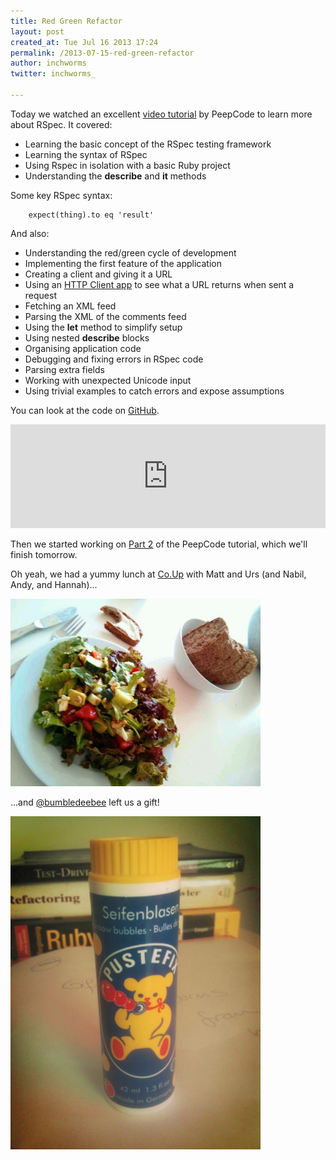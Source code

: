 ```yaml
---
title: Red Green Refactor
layout: post
created_at: Tue Jul 16 2013 17:24
permalink: /2013-07-15-red-green-refactor
author: inchworms
twitter: inchworms_

---
```


Today we watched an excellent [video tutorial](https://peepcode.com/products/rspec-i) by PeepCode to learn more about RSpec. It covered:
		
+ Learning the basic concept of the RSpec testing framework
+ Learning the syntax of RSpec
+ Using Rspec in isolation with a basic Ruby project
+ Understanding the **describe** and **it** methods

Some key RSpec syntax:

		expect(thing).to eq 'result'	

And also:	

- Understanding the red/green cycle of development
- Implementing the first feature of the application
- Creating a client and giving it a URL
- Using an [HTTP Client app](https://plus.google.com/104025798250320128549/posts) to see what a URL returns when sent a request
- Fetching an XML feed
- Parsing the XML of the comments feed
- Using the **let** method to simplify setup
- Using nested **describe** blocks
- Organising application code
- Debugging and fixing errors in RSpec code
- Parsing extra fields
- Working with unexpected Unicode input
- Using trivial examples to catch errors and expose assumptions

You can look at the code on [GitHub](https://github.com/inchworms/tutorial_commentsdashboard).

<iframe width="100%" height="166" scrolling="no" frameborder="no" src="https://w.soundcloud.com/player/?url=http%3A%2F%2Fapi.soundcloud.com%2Ftracks%2F101281977&amp;color=ff6600&amp;auto_play=false&amp;show_artwork=false"></iframe>

Then we started working on [Part 2](https://peepcode.com/products/rspec-ii) of the PeepCode tutorial, which we'll finish tomorrow.

Oh yeah, we had a yummy lunch at [Co.Up](http:co-up.de) with Matt and Urs (and Nabil, Andy, and Hannah)...

<img src ="/images/salad.jpg" alt="salad" width="400">

...and [@bumbledeebee](https://twitter.com/bumbledebee) left us a gift!

<img src ="/images/bubbles.jpg" alt="bubbles" width="400">








